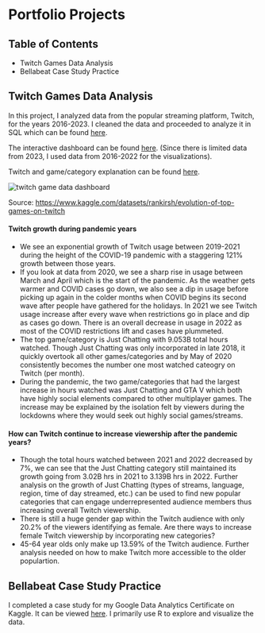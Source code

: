 # Portfolio Projects

## Table of Contents
* Twitch Games Data Analysis
* Bellabeat Case Study Practice

## Twitch Games Data Analysis

In this project, I analyzed data from the popular streaming platform, Twitch, for the years 2016-2023. I cleaned the data and proceeded to analyze it in SQL which can be found [here](https://github.com/yumisaki/Portfolio/blob/main/SQLTwitch_game_data.sql).

The interactive dashboard can be found [here](https://public.tableau.com/views/Twitchgamedata2016-2022/Dashboard1?:language=en-US&:display_count=n&:origin=viz_share_link). (Since there is limited data from 2023, I used data from 2016-2022 for the visualizations).

Twitch and game/category explanation can be found [here](https://github.com/yumisaki/Portfolio/blob/main/Twitch%20explanation.pdf).

![twitch game data dashboard](https://user-images.githubusercontent.com/96529219/234983122-46b25696-8fa1-4ef9-9483-366adb187495.png)

Source: https://www.kaggle.com/datasets/rankirsh/evolution-of-top-games-on-twitch

#### Twitch growth during pandemic years

* We see an exponential growth of Twitch usage between 2019-2021 during the height of the COVID-19 pandemic with a staggering 121% growth between those years.
* If you look at data from 2020, we see a sharp rise in usage between March and April which is the start of the pandemic. As the weather gets warmer and COVID cases go down, we also see a dip in usage before picking up again in the colder months when COVID begins its second wave after people have gathered for the holidays. In 2021 we see Twitch usage increase after every wave when restrictions go in place and dip as cases go down. There is an overall decrease in usage in 2022 as most of the COVID restrictions lift and cases have plummeted.
* The top game/category is Just Chatting with 9.053B total hours watched. Though Just Chatting was only incorporated in late 2018, it quickly overtook all other games/categories and by May of 2020 consistently becomes the number one most watched cateogry on Twitch (per month).
* During the pandemic, the two game/categories that had the largest increase in hours watched was Just Chatting and GTA V which both have highly social elements compared to other multiplayer games. The increase may be explained by the isolation felt by viewers during the lockdowns where they would seek out highly social games/streams.

#### How can Twitch continue to increase viewership after the pandemic years?

* Though the total hours watched between 2021 and 2022 decreased by 7%, we can see that the Just Chatting category still maintained its growth going from 3.02B hrs in 2021 to 3.139B hrs in 2022. Further analysis on the growth of Just Chatting (types of streams, language, region, time of day streamed, etc.) can be used to find new popular categories that can engage underrepresented audience members thus increasing overall Twitch viewership.
* There is still a huge gender gap within the Twitch audience with only 20.2% of the viewers identifying as female. Are there ways to increase female Twitch viewership by incorporating new categories?
* 45-64 year olds only make up 13.59% of the Twitch audience. Further analysis needed on how to make Twitch more accessible to the older populartion.


## Bellabeat Case Study Practice

I completed a case study for my Google Data Analytics Certificate on Kaggle. It can be viewed [here](https://www.kaggle.com/code/ayumisakiyama/bellabeat-case-study-practice-ga-da-cert).
I primarily use R to explore and visualize the data.
